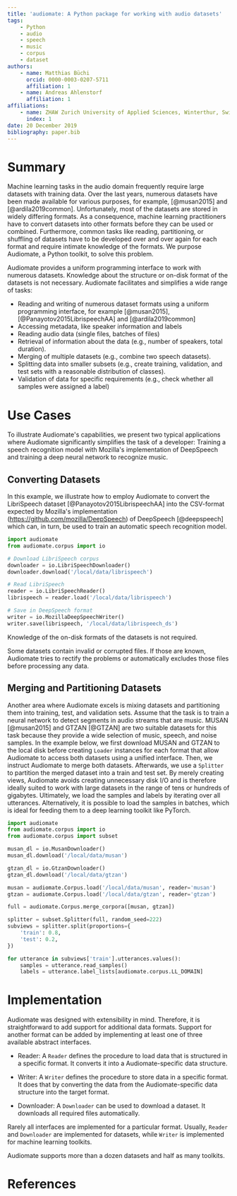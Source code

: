 ```yaml
---
title: 'audiomate: A Python package for working with audio datasets'
tags:
    - Python
    - audio
    - speech
    - music
    - corpus
    - dataset
authors:
    - name: Matthias Büchi
      orcid: 0000-0003-0207-5711
      affiliation: 1
    - name: Andreas Ahlenstorf
      affiliation: 1
affiliations:
    - name: ZHAW Zurich University of Applied Sciences, Winterthur, Switzerland
      index: 1
date: 20 December 2019
bibliography: paper.bib
---
```


# Summary

Machine learning tasks in the audio domain frequently require large datasets with training data.
Over the last years, numerous datasets have been made available for various purposes, for example, [@musan2015] and [@ardila2019common].
Unfortunately, most of the datasets are stored in widely differing formats.
As a consequence, machine learning practitioners have to convert datasets into other formats before they can be used or combined.
Furthermore, common tasks like reading, partitioning, or shuffling of datasets have to be developed over and over again for each format and require intimate knowledge of the formats.
We purpose Audiomate, a Python toolkit, to solve this problem.

Audiomate provides a uniform programming interface to work with numerous datasets.
Knowledge about the structure or on-disk format of the datasets is not necessary.
Audiomate facilitates and simplifies a wide range of tasks:

* Reading and writing of numerous dataset formats using a uniform programming interface, for example [@musan2015], [@Panayotov2015LibrispeechAA] and [@ardila2019common]
* Accessing metadata, like speaker information and labels
* Reading audio data (single files, batches of files)
* Retrieval of information about the data (e.g., number of speakers, total duration).
* Merging of multiple datasets (e.g., combine two speech datasets).
* Splitting data into smaller subsets (e.g., create training, validation, and test sets with a reasonable distribution of classes).
* Validation of data for specific requirements (e.g., check whether all samples were assigned a label)

# Use Cases

To illustrate Audiomate's capabilities, we present two typical applications where Audiomate significantly simplifies the task of a developer: Training a speech recognition model with Mozilla's implementation of DeepSpeech and training a deep neural network to recognize music.

## Converting Datasets

In this example, we illustrate how to employ Audiomate to convert the LibriSpeech dataset [@Panayotov2015LibrispeechAA] into the CSV-format expected by Mozilla's implementation (https://github.com/mozilla/DeepSpeech) of DeepSpeech [@deepspeech] which can, in turn, be used to train an automatic speech recognition model.

```python
import audiomate
from audiomate.corpus import io

# Download LibriSpeech corpus
downloader = io.LibriSpeechDownloader()
downloader.download('/local/data/librispeech')

# Read LibriSpeech
reader = io.LibriSpeechReader()
librispeech = reader.load('/local/data/librispeech')

# Save in DeepSpeech format
writer = io.MozillaDeepSpeechWriter()
writer.save(librispeech, '/local/data/librispeech_ds')
```

Knowledge of the on-disk formats of the datasets is not required.

Some datasets contain invalid or corrupted files.
If those are known, Audiomate tries to rectify the problems or automatically excludes those files before processing any data.

## Merging and Partitioning Datasets

Another area where Audiomate excels is mixing datasets and partitioning them into training, test, and validation sets.
Assume that the task is to train a neural network to detect segments in audio streams that are music.
MUSAN [@musan2015] and GTZAN [@GTZAN] are two suitable datasets for this task because they provide a wide selection of music, speech, and noise samples.
In the example below, we first download MUSAN and GTZAN to the local disk before creating `Loader` instances for each format that allow Audiomate to access both datasets using a unified interface. Then, we instruct Audiomate to merge both datasets.
Afterwards, we use a `Splitter` to partition the merged dataset into a train and test set.
By merely creating views, Audiomate avoids creating unnecessary disk I/O and is therefore ideally suited to work with large datasets in the range of tens or hundreds of gigabytes. 
Ultimately, we load the samples and labels by iterating over all utterances.
Alternatively, it is possible to load the samples in batches, which is ideal for feeding them to a deep learning toolkit like PyTorch.

```python
import audiomate
from audiomate.corpus import io
from audiomate.corpus import subset

musan_dl = io.MusanDownloader()
musan_dl.download('/local/data/musan')

gtzan_dl = io.GtzanDownloader()
gtzan_dl.download('/local/data/gtzan')

musan = audiomate.Corpus.load('/local/data/musan', reader='musan')
gtzan = audiomate.Corpus.load('/local/data/gtzan', reader='gtzan')

full = audiomate.Corpus.merge_corpora([musan, gtzan])

splitter = subset.Splitter(full, random_seed=222)
subviews = splitter.split(proportions={
    'train': 0.8,
    'test': 0.2,
})

for utterance in subviews['train'].utterances.values():
    samples = utterance.read_samples()
    labels = utterance.label_lists[audiomate.corpus.LL_DOMAIN]
```

# Implementation

Audiomate was designed with extensibility in mind.
Therefore, it is straightforward to add support for additional data formats.
Support for another format can be added by implementing at least one of three available abstract interfaces.

* Reader: A `Reader` defines the procedure to load data that is structured in a specific format.
          It converts it into a Audiomate-specific data structure.

* Writer: A `Writer` defines the procedure to store data in a specific format.
          It does that by converting the data from the Audiomate-specific data structure into the target format.

* Downloader: A `Downloader` can be used to download a dataset.
              It downloads all required files automatically.

Rarely all interfaces are implemented for a particular format.
Usually, `Reader` and `Downloader` are implemented for datasets, while `Writer` is implemented for machine learning toolkits.

Audiomate supports more than a dozen datasets and half as many toolkits.

# References
